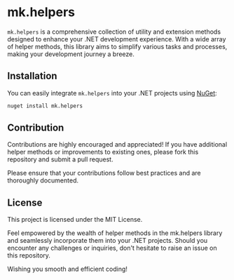 # mk.helpers

`mk.helpers` is a comprehensive collection of utility and extension methods designed to enhance your .NET development experience. With a wide array of helper methods, this library aims to simplify various tasks and processes, making your development journey a breeze.

## Installation

You can easily integrate `mk.helpers` into your .NET projects using [NuGet](https://www.nuget.org/packages/mk.helpers):

```bash
nuget install mk.helpers
```

## Contribution
Contributions are highly encouraged and appreciated! If you have additional helper methods or improvements to existing ones, please fork this repository and submit a pull request.

Please ensure that your contributions follow best practices and are thoroughly documented.

## License
This project is licensed under the MIT License.

Feel empowered by the wealth of helper methods in the mk.helpers library and seamlessly incorporate them into your .NET projects. Should you encounter any challenges or inquiries, don't hesitate to raise an issue on this repository.

Wishing you smooth and efficient coding!

